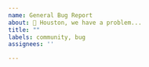 ```yaml
---
name: General Bug Report
about: 🚀 Houston, we have a problem...
title: ""
labels: community, bug
assignees: ''

---
```

